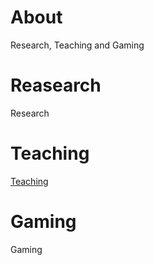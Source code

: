 # About

Research, Teaching and Gaming

# Reasearch

Research

# Teaching

[Teaching](/teaching/)

# Gaming

Gaming
